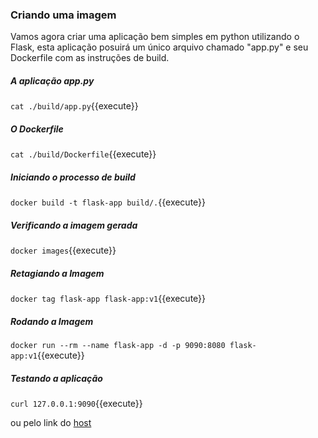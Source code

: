 
### Criando uma imagem

Vamos agora criar uma aplicação bem simples em python utilizando o Flask, esta aplicação posuirá um único arquivo chamado "app.py" e seu Dockerfile com as instruções de build.

##### A aplicação app.py

`cat ./build/app.py`{{execute}}

##### O Dockerfile

`cat ./build/Dockerfile`{{execute}}

##### Iniciando o processo de build

`docker build -t flask-app build/.`{{execute}}

##### Verificando a imagem gerada

`docker images`{{execute}}

##### Retagiando a Imagem

`docker tag flask-app flask-app:v1`{{execute}}

##### Rodando a Imagem
`docker run --rm --name flask-app -d -p 9090:8080 flask-app:v1`{{execute}}

##### Testando a aplicação

`curl 127.0.0.1:9090`{{execute}}

ou pelo link do [host](https://[[HOST_SUBDOMAIN]]-9090-[[KATACODA_HOST]].environments.katacoda.com/)